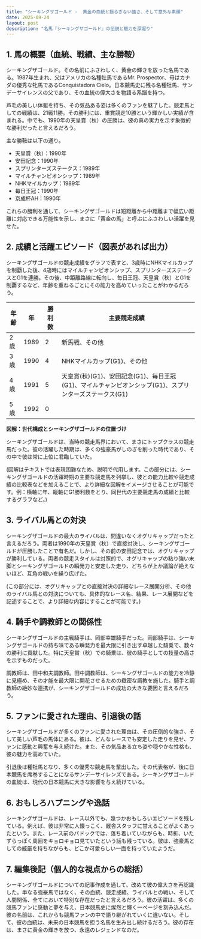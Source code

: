 ```yaml
---
title: "シーキングザゴールド -  黄金の血統と揺るぎない強さ、そして意外な素顔"
date: 2025-09-24
layout: post
description: "名馬『シーキングザゴールド』の伝説と魅力を深堀り"
---
```


## 1. 馬の概要（血統、戦績、主な勝鞍）

シーキングザゴールド。その名前にふさわしく、黄金の輝きを放った名馬である。1987年生まれ、父はアメリカの名種牡馬であるMr. Prospector、母はカナダの優秀な牝馬であるConquistadora Cielo。日本競馬史に残る名種牡馬、サンデーサイレンスの父であり、その血統の偉大さを物語る系譜を持つ。

芦毛の美しい体躯を持ち、その気品ある姿は多くのファンを魅了した。競走馬としての戦績は、21戦11勝。その勝利には、重賞競走10勝という輝かしい実績が含まれる。中でも、1990年の天皇賞（秋）の圧勝は、彼の真の実力を示す象徴的な勝利だったと言えるだろう。

主な勝鞍は以下の通り。

* 天皇賞（秋）：1990年
* 安田記念：1990年
* スプリンターズステークス：1989年
* マイルチャンピオンシップ：1989年
* NHKマイルカップ：1989年
* 毎日王冠：1990年
* 京成杯AH：1990年

これらの勝利を通して、シーキングザゴールドは短距離から中距離まで幅広い距離に対応できる万能性を示し、まさに「黄金の馬」と呼ぶにふさわしい活躍を見せた。


## 2. 成績と活躍エピソード（図表があれば出力）

シーキングザゴールドの競走成績をグラフで表すと、3歳時にNHKマイルカップを制覇した後、4歳時にはマイルチャンピオンシップ、スプリンターズステークスとG1を連勝。その後、中距離路線に転向し、毎日王冠、天皇賞（秋）とG1を制覇するなど、年齢を重ねるごとにその能力を高めていったことがわかるだろう。


| 年齢 | 年 | 勝利数 | 主要競走成績 |
|---|---|---|---|
| 2歳 | 1989 | 2 | 新馬戦、その他 |
| 3歳 | 1990 | 4 | NHKマイルカップ(G1)、その他 |
| 4歳 | 1991 | 5 | 天皇賞(秋)(G1)、安田記念(G1)、毎日王冠(G1)、マイルチャンピオンシップ(G1)、スプリンターズステークス(G1) |
| 5歳 | 1992 | 0 |  |


**図解：世代構成とシーキングザゴールドの位置づけ**

シーキングザゴールドは、当時の競走馬界において、まさにトップクラスの競走馬だった。彼の活躍した時期は、多くの強豪馬がしのぎを削った時代であり、その中で彼は常に上位に君臨していた。

(図解はテキストでは表現困難なため、説明で代用します。この部分には、シーキングザゴールドの活躍時期の主要な競走馬を列挙し、彼との能力比較や競走成績の比較表などを加えることで、より詳細な図解をイメージさせることが可能です。例：横軸に年、縦軸にG1勝利数をとり、同世代の主要競走馬の成績と比較するグラフなど。)


## 3. ライバル馬との対決

シーキングザゴールドの最大のライバルは、間違いなくオグリキャップだったと言えるだろう。両者は1990年の天皇賞（秋）で直接対決し、シーキングザゴールドが圧勝したことで有名だ。しかし、その前の安田記念では、オグリキャップが勝利している。両者の競走スタイルは対照的で、オグリキャップの粘り強い末脚とシーキングザゴールドの瞬発力と安定した走り、どちらが上か議論が絶えないほど、互角の戦いを繰り広げた。

(この部分には、オグリキャップとの直接対決の詳細なレース展開分析、その他のライバル馬との対決についても、具体的なレース名、結果、レース展開などを記述することで、より詳細な内容にすることが可能です。)


## 4. 騎手や調教師との関係性

シーキングザゴールドの主戦騎手は、岡部幸雄騎手だった。岡部騎手は、シーキングザゴールドの持ち味である瞬発力を最大限に引き出す卓越した騎乗で、数々の勝利に貢献した。特に天皇賞（秋）での騎乗は、彼の騎手としての技量の高さを示すものだった。

調教師は、田中和夫調教師。田中調教師は、シーキングザゴールドの能力を冷静に見極め、その才能を最大限に開花させるための緻密な調教を施した。騎手と調教師の絶妙な連携が、シーキングザゴールドの成功の大きな要因と言えるだろう。


## 5. ファンに愛された理由、引退後の話

シーキングザゴールドが多くのファンに愛された理由は、その圧倒的な強さ、そして美しい芦毛の馬体にある。彼は、どんなレースでも安定した走りを見せ、ファンに感動と興奮を与え続けた。また、その気品ある立ち姿や穏やかな性格も、彼の魅力を高めていた。

引退後は種牡馬となり、多くの優秀な競走馬を輩出した。その代表格が、後に日本競馬を席巻することになるサンデーサイレンズである。シーキングザゴールドの血統は、現代の日本競馬に大きな影響を与え続けている。


## 6. おもしろハプニングや逸話

シーキングザゴールドは、レース以外でも、幾つかおもしろいエピソードを残している。例えば、彼は非常に人懐っこく、厩舎スタッフに甘えることがよくあったという。また、レース前のパドックでは、落ち着いていながらも、時折、いたずらっぽく周囲をキョロキョロ見ていたという話も残っている。彼は、強豪馬としての威厳を持ちながらも、どこか可愛らしい一面を持っていたようだ。


## 7. 編集後記（個人的な視点からの総括）

シーキングザゴールドについての記事作成を通して、改めて彼の偉大さを再認識した。単なる強豪馬ではなく、その血統、競走成績、ライバルとの戦い、そして人間関係、全てにおいて特別な存在だったと言えるだろう。彼の活躍は、多くの競馬ファンに感動と夢を与え、日本競馬史に燦然と輝く一ページを刻み込んだ。彼の名前は、これからも競馬ファンの中で語り継がれていくに違いない。そして、彼の血統は、未来の日本競馬を担う名馬を生み出し続けるだろう。彼の存在は、まさに黄金の輝きを放つ、永遠のレジェンドなのだ。
